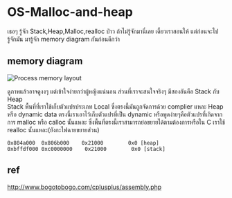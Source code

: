 # OS-Malloc-and-heap
เธอๆ รู้จัก Stack,Heap,Malloc,realloc ป่าว ถ้าไม่รู้จักมานี่เลย เดี้ยวเราสอนให้
แต่ก่อนจะไปรู้จักมัน มารู้จัก memory diagram กันก่อนดีกว่า
## memory diagram

![Process memory layout](http://www.bogotobogo.com/cplusplus/images/assembly/memory_diagram.png)<br>

ดูภาพแล้วอาจดูงงๆ แต่เข้าใจง่ายกว่าผู้หญิงแน่นอน ส่วนที่เราจะสนใจจริงๆ มีสองอันคือ Stack กับ Heap <br>
Stack พื้นที่ที่เราใช้เก็บตัวแปรประเภท Local ซึ่งตรงนี้มันถูกจัดการด้วย complier แหละ
Heap หรือ dynamic data ตรงนี้เราเอาไว้เก็บตัวแปรที่เป็น dynamic หรือพูดง่ายๆคือตัวแปรที่เกิดจากการ malloc หรือ calloc นั้นแหละ ซึ่งพื้นที่ตรงนี้เราสามารถย่อขยายได้ตามต้องการหรือใน C เราใช้ realloc นั้นแหละ(ยังกะไฟฉายขยายส่วน)


```
0x804a000  0x806b000    0x21000        0x0 [heap]
0xbffdf000 0xc0000000    0x21000        0x0 [stack]
```



## ref

http://www.bogotobogo.com/cplusplus/assembly.php

